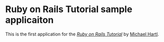 # Ruby on Rails Tutorial sample applicaiton

This is the first application for the [*Ruby on Rails Tutorial*](http://railstutorial.jp/)
by [Michael Hartl](http://michaelhartl.com/).